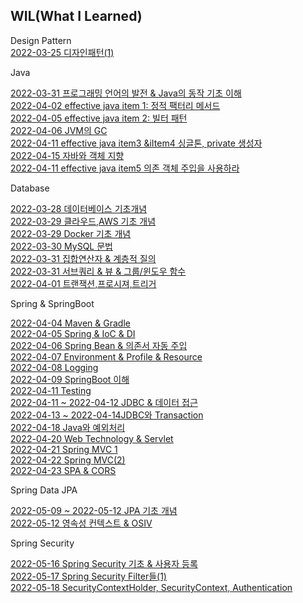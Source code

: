 
## WIL(What I Learned)

Design Pattern<br>
[2022-03-25 디자인패턴(1)](https://velog.io/@jk05018/22.03.21-22.03.25-WIL-정리)<br>


Java<br>

[2022-03-31 프로그래밍 언어의 발전 & Java의 동작 기초 이해](https://velog.io/@jk05018/22.03.31-WIL-프로그래밍-언어의-발전-Java의-동작-기초-이해)<br>
[2022-04-02 effective java item 1: 정적 팩터리 메서드](https://velog.io/@jk05018/Item1-생성자대신-정적-팩터리를-고려하라)<br>
[2022-04-05 effective java item 2: 빌터 패턴](https://velog.io/@jk05018/Item-2-매개변수가-많다면-빌더-패턴을-고려하라)<br>
[2022-04-06 JVM의 GC](https://velog.io/@jk05018/22.04.06-JVM의-GC)<br>
[2022-04-11 effective java item3 &iItem4 싱글톤, private 생성자](https://velog.io/@jk05018/22.04.11-Item3-Item4-싱글톤-private-생성자)<br>
[2022-04-15 자바와 객체 지향](https://velog.io/@jk05018/22.04.15-자바와-객체지향)<br>
[2022-04-11 effective java item5 의존 객체 주입을 사용하라](https://velog.io/@jk05018/Item5-의존-객체-주입을-사용하라)<br>

Database

[2022-03-28 데이터베이스 기초개념](https://velog.io/@jk05018/22.03.18-WIL-정리)<br>
[2022-03-29 클라우드,AWS 기초 개념](https://velog.io/@jk05018/22.03.29-WIL-정리1)<br>
[2022-03-29 Docker 기초 개념](https://velog.io/@jk05018/22.03.29-WIL-정리2)<br>
[2022-03-30 MySQL 문법](https://velog.io/@jk05018/22.03.30-WIL-정리)<br>
[2022-03-31 집합연산자 & 계층적 질의](https://velog.io/@jk05018/22.03.31-WIL-집합연산자-계층적-질의)<br>
[2022-03-31 서브쿼리 & 뷰 & 그룹/윈도우 함수](https://velog.io/@jk05018/22.03.31-WIL-서브쿼리-뷰-그룹윈도우-함수)<br>
[2022-04-01 트랜잭션,프로시져,트리거](https://velog.io/@jk05018/22.04.01-WIL-트랜잭션-프로시져-트리거-정리)<br>

Spring & SpringBoot

[2022-04-04 Maven & Gradle](https://velog.io/@jk05018/22.04.04-Maven-Gradle)<br>
[2022-04-05 Spring & IoC & DI](https://velog.io/@jk05018/22.04.05-WIL-Spring-IoC-DI)<br>
[2022-04-06 Spring Bean & 의존서 자동 주입](https://velog.io/@jk05018/22.04.05-WIL-Spring-IoC-DI)<br>
[2022-04-07 Environment & Profile & Resource](https://velog.io/@jk05018/22.04.07-WIL-Environment-Profile-Resource)<br>
[2022-04-08 Logging](https://velog.io/@jk05018/22.04.08-WIL-Logging)<br>
[2022-04-09 SpringBoot 이해](https://velog.io/@jk05018/22.04.09-WIL-SpringBoot-이해)<br>
[2022-04-11 Testing](https://velog.io/@jk05018/22.04.11-WIL-testing)<br>
[2022-04-11 ~ 2022-04-12 JDBC & 데이터 접근](https://velog.io/@jk05018/22.04.11-22.04.12-JDBC-데이터-접근)<br>
[2022-04-13 ~ 2022-04-14JDBC와 Transaction](https://velog.io/@jk05018/22.04.18-WIL-JDBC와-Transaction)<br>
[2022-04-18 Java와 예외처리](https://velog.io/@jk05018/Java와-예외-처리)<br>
[2022-04-20 Web Technology & Servlet](https://velog.io/@jk05018/22.04.20-WIL-Web-Technology-Servlet)<br>
[2022-04-21 Spring MVC 1](https://velog.io/@jk05018/22.04.21-WIL-Spring-MVC-1)<br>
[2022-04-22 Spring MVC(2)](https://velog.io/@jk05018/22.04.22-WIL-Spring-MVC2)<br>
[2022-04-23 SPA & CORS](https://velog.io/@jk05018/22.04.23-WIL-SPA-CORS)<br>

Spring Data JPA

[2022-05-09 ~ 2022-05-12 JPA 기초 개념](https://velog.io/@jk05018/22.05.09-22.05.12-WIL-JPA-기초-개념)<br>
[2022-05-12 영속성 컨텍스트 & OSIV](https://velog.io/@jk05018/22.05.12-WIL-영속성-컨텍스트-OSIV)<br>

Spring Security

[2022-05-16 Spring Security 기초 & 사용자 등록](https://velog.io/@jk05018/22.05.16-WIL-Spring-Security-사용자-등록하기)<br>
[2022-05-17 Spring Security Filter들(1)](https://velog.io/@jk05018/22.05.17-WIL-Spring-Security-Filter들1)<br>
[2022-05-18 SecurityContextHolder, SecurityContext, Authentication](https://velog.io/@jk05018/22.05.18-WIL-SecurityContextHolder-SecurityContext-Authentication)<br>

